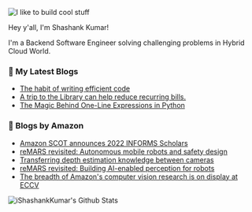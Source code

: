 ![I like to build cool stuff](https://res.cloudinary.com/dt8g3rhcy/image/upload/v1595929574/i_like_to_build_cool_shit._1_nzbwjh.png)

Hey y'all, I'm Shashank Kumar! 

I'm a Backend Software Engineer solving challenging problems in Hybrid Cloud World.

### 📕 My Latest Blogs
<!-- BLOG-POST-LIST:START -->
- [The habit of writing efficient code](https://medium.com/@ishashankkumar/the-habit-of-writing-efficient-code-153b05f04269?source=rss-d24dda280d5f------2)
- [A trip to the Library can help reduce recurring bills.](https://medium.com/swlh/a-trip-to-the-library-can-help-reduce-recurring-bills-23bca495cdf5?source=rss-d24dda280d5f------2)
- [The Magic Behind One-Line Expressions in Python](https://medium.com/swlh/the-magic-behind-one-line-expressions-in-python-816c10180c5c?source=rss-d24dda280d5f------2)
<!-- BLOG-POST-LIST:END -->

### 📕 Blogs by Amazon
<!-- AMAZON-BLOG-POST-LIST:START -->
- [Amazon SCOT announces 2022 INFORMS Scholars](https://www.amazon.science/latest-news/amazon-scot-announces-2022-informs-scholars)
- [reMARS revisited: Autonomous mobile robots and safety design](https://www.amazon.science/latest-news/remars-revisited-functional-safety-product-development-for-autonomous-mobile-robots)
- [Transferring depth estimation knowledge between cameras](https://www.amazon.science/blog/transferring-depth-estimation-knowledge-between-cameras)
- [reMARS revisited: Building AI-enabled perception for robots](https://www.amazon.science/latest-news/remars-revisited-how-amazon-builds-ai-enabled-perception-for-robots)
- [The breadth of Amazon&#39;s computer vision research is on display at ECCV](https://www.amazon.science/blog/the-breadth-of-amazons-computer-vision-research-is-on-display-at-eccv)
<!-- AMAZON-BLOG-POST-LIST:END -->



<img align="center" alt="iShashankKumar's Github Stats" src="https://github-readme-stats.vercel.app/api?username=ishashankkumar&show_icons=true&hide_border=true" />
